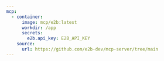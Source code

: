 ```yaml
---
mcp:
  - container:
      image: mcp/e2b:latest
      workdir: /app
      secrets:
        e2b.api_key: E2B_API_KEY
    source:
      url: https://github.com/e2b-dev/mcp-server/tree/main
---
```

